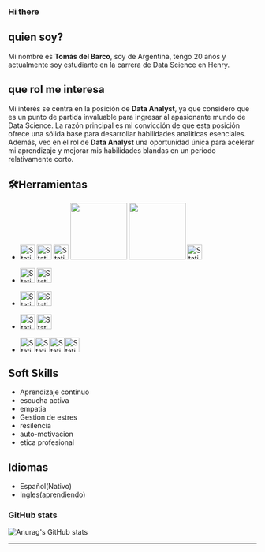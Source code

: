 

### Hi there

## quien soy?
Mi nombre es **Tomás del Barco**, soy de Argentina, tengo 20 años y actualmente soy estudiante en la carrera de Data Science en Henry.

## que rol me interesa
Mi interés se centra en la posición de **Data Analyst**, ya que considero que es un punto de partida invaluable para ingresar al apasionante mundo de Data Science.
La razón principal es mi convicción de que esta posición ofrece una sólida base para desarrollar habilidades analíticas esenciales.
Además, veo en el rol de **Data Analyst** una oportunidad única para acelerar mi aprendizaje y mejorar mis habilidades blandas en un período relativamente corto.


<!--
Una vez me sienta sólido en mi papel como analista de datos, mi objetivo es ampliar mi horizonte profesional adentrándome en otras áreas cruciales del campo. Aspiro a explorar los desafíos que ofrece el Data Engineering, donde puedo aplicar y expandir mi destreza técnica en la construcción y gestión de infraestructuras de datos robustas.
Además, tengo la intención de evolucionar hacia el rol de Data Scientist. Me atrae la perspectiva de utilizar la ciencia de datos para descubrir patrones, generar insights significativos y contribuir a la toma de decisiones estratégicas. Estas ambiciones reflejan mi compromiso constante con el aprendizaje y la evolución en este emocionante campo, donde cada etapa representa una oportunidad para crecer y contribuir de manera significativa."-->
##  🛠️Herramientas

<!-- ![Static Badge](https://img.shields.io/badge/holamundo-ffffff?style=for-the-badge&logo=Python) -->
* <img style="height: 30px" alt="Static Badge" src="https://img.shields.io/badge/Python-131517?style=for-the-badge&logo=Python"> <img style="height: 30px" alt="Static Badge" src="https://img.shields.io/badge/Numpy-131517?style=for-the-badge&logo=numpy"> <img style="height: 30px" alt="Static Badge" src="https://img.shields.io/badge/Pandas-131517?style=for-the-badge&logo=pandas"> <img src="https://img.shields.io/badge/MatPlot-212d43?style=for-the-badge&amp;logo=Alwaysdata&amp;logoColor=white;" style="width: 115px"> <img src="https://img.shields.io/badge/SeaBorn-212d43?style=for-the-badge&amp;logo=plotly&amp;logoColor=white" style="width: 115px"> <img style="height: 30px" alt="Static Badge" src="https://img.shields.io/badge/SQLAlchemy-131517?style=for-the-badge&logo=sqlalchemy">
* <img style="height: 30px" alt="Static Badge" src="https://img.shields.io/badge/ScikitLearn-131517?style=for-the-badge&logo=scikitlearn"> <img style="height: 30px" alt="Static Badge" src="https://img.shields.io/badge/TensorFlow-131517?style=for-the-badge&logo=tensorflow">

* <img style="height: 30px" alt="Static Badge" src="https://img.shields.io/badge/MySQL-131517?style=for-the-badge&logo=mysql"> <img style="height: 30px" alt="Static Badge" src="https://img.shields.io/badge/MongoDB-131517?style=for-the-badge&logo=mongodb">

* <img style="height: 30px" alt="Static Badge" src="https://img.shields.io/badge/PowerBI-131517?style=for-the-badge&logo=powerbi"> <img style="height: 30px" alt="Static Badge" src="https://img.shields.io/badge/Tableau-131517?style=for-the-badge&logo=tableau">

* <img style="height: 30px" alt="Static Badge" src="https://img.shields.io/badge/Docker-131517?style=for-the-badge&logo=docker"><img style="height: 30px" alt="Static Badge" src="https://img.shields.io/badge/PowerShell-131517?style=for-the-badge&logo=powershell"><img style="height: 30px" alt="Static Badge" src="https://img.shields.io/badge/.ENV-131517?style=for-the-badge&logo=dotenv"><img style="height: 30px" alt="Static Badge" src="https://img.shields.io/badge/Render-131517?style=for-the-badge&logo=render">
<!--https://upload.wikimedia.org/wikipedia/commons/8/84/Matplotlib_icon.svg-->
<!-- <img style="height: 30px" alt="Static Badge" src="https://img.shields.io/badge/Excel-131517?style=for-the-badge&logo=microsoftexcel"> -->
<!-- <img style="height: 30px" alt="Static Badge" src="https://img.shields.io/badge/Looker-131517?style=for-the-badge&logo=looker"> -->
<!-- <img style="height: 30px" alt="Static Badge" src="https://img.shields.io/badge/VisualStudioCode-131517?style=for-the-badge&logo=visualstudiocode">-->

## Soft Skills
* Aprendizaje continuo
* escucha activa
* empatia
* Gestion de estres
* resilencia
* auto-motivacion
* etica profesional


## Idiomas 
* Español(Nativo)
* Ingles(aprendiendo)


### GitHub stats


![Anurag's GitHub stats](https://github-readme-stats.vercel.app/api?username=tDelbarco&show_icons=true&theme=radical)
<hr>

